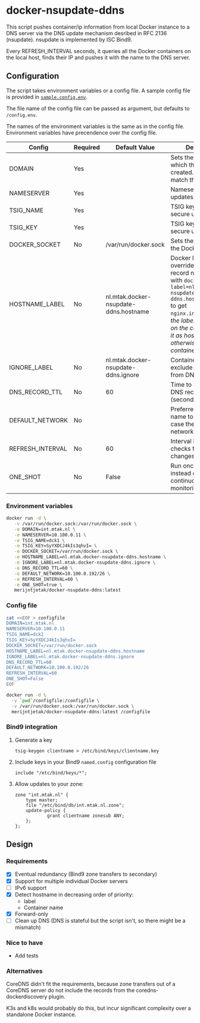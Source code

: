 # docker-nsupdate-ddns

This script pushes container/ip information from local Docker instance to a DNS server via the DNS update mechanism desribed in RFC 2136 (nsupdate).  nsupdate is implemented by ISC Bind9.

Every REFRESH_INTERVAL seconds, it queries all the Docker containers on the local host, finds their IP and pushes it with the name to the DNS server.

## Configuration
The script takes environment variables or a config file. A sample config file is provided in [`sample.config.env`](sample.config.env).

The file name of the config file can be passed as argument, but defaults to `/config.env`.

The names of the environment variables is the same as in the config file. Environment variables have precendence over the config file.

| Config           | Required | Default Value                         | Description                                                                                                                                                                                                                                             |
|------------------|----------|---------------------------------------|---------------------------------------------------------------------------------------------------------------------------------------------------------------------------------------------------------------------------------------------------------|
| DOMAIN           | Yes      |                                       | Sets the domain in which the records are created. Needs to match the Bind zone.                                                                                                                                                                         |
| NAMESERVER       | Yes      |                                       | Nameserver to push updates to.                                                                                                                                                                                                                          |
| TSIG_NAME        | Yes      |                                       | TSIG key name for secure updates.                                                                                                                                                                                                                       |
| TSIG_KEY         | Yes      |                                       | TSIG key value for secure updates.                                                                                                                                                                                                                      |
| DOCKER_SOCKET    | No       | /var/run/docker.sock                  | Sets the location of the Docker socket.                                                                                                                                                                                                                 |
| HOSTNAME_LABEL   | No       | nl.mtak.docker-nsupdate-ddns.hostname | Docker label to override the default record name with. Use with `docker --label=nl.mtak.docker-nsupdate-ddns.hostname=nginx` to get `nginx.int.mtak.nl` _If the label value present on the container, use it as hostname otherwise the container name._ |
| IGNORE_LABEL     | No       | nl.mtak.docker-nsupdate-ddns.ignore   | Container label to exclude containers from DNS updates.                                                                                                                                                                                                 |
| DNS_RECORD_TTL   | No       | 60                                    | Time to Live (TTL) for DNS records (seconds).                                                                                                                                                                                                           |
| DEFAULT_NETWORK  | No       |                                       | Preferred network name to find IP for, in case there are multiple networks.                                                                                                                                                                             |
| REFRESH_INTERVAL | No       | 60                                    | Interval between checks for container changes (seconds).                                                                                                                                                                                                |
| ONE_SHOT         | No       | False                                 | Run once and exit instead of continuously monitoring.                                                                                                                                                                                                   |

### Environment variables
```bash
docker run -d \
   -v /var/run/docker.sock:/var/run/docker.sock \
   -e DOMAIN=int.mtak.nl \
   -e NAMESERVER=10.100.0.11 \
   -e TSIG_NAME=dck1 \
   -e TSIG_KEY=SyYXDCJ4kIs3qhvI= \
   -e DOCKER_SOCKET=/var/run/docker.sock \
   -e HOSTNAME_LABEL=nl.mtak.docker-nsupdate-ddns.hostname \
   -e IGNORE_LABEL=nl.mtak.docker-nsupdate-ddns.ignore \
   -e DNS_RECORD_TTL=60 \
   -e DEFAULT_NETWORK=10.100.0.192/26 \
   -e REFRESH_INTERVAL=60 \
   -e ONE_SHOT=true \
   merijntjetak/docker-nsupdate-ddns:latest
```

### Config file
```bash
cat <<EOF > configfile
DOMAIN=int.mtak.nl
NAMESERVER=10.100.0.11
TSIG_NAME=dck1
TSIG_KEY=SyYXDCJ4kIs3qhvI=
DOCKER_SOCKET=/var/run/docker.sock
HOSTNAME_LABEL=nl.mtak.docker-nsupdate-ddns.hostname
IGNORE_LABEL=nl.mtak.docker-nsupdate-ddns.ignore
DNS_RECORD_TTL=60
DEFAULT_NETWORK=10.100.0.192/26
REFRESH_INTERVAL=60
ONE_SHOT=False
EOF

docker run -d \
  -v `pwd`/configfile:/configfile \
  -v /var/run/docker.sock:/var/run/docker.sock \
  merijntjetak/docker-nsupdate-ddns:latest /configfile

```

### Bind9 integration

1. Generate a key

    `tsig-keygen clientname > /etc/bind/keys/clientname.key`

2. Include keys in your Bind9 `named.config` configuration file

    `include "/etc/bind/keys/*";`

3. Allow updates to your zone:

    ```
    zone "int.mtak.nl" {
        type master;
        file "/etc/bind/db/int.mtak.nl.zone";
        update-policy {
                grant clientname zonesub ANY;
        };
    };
    ```

## Design
### Requirements

- [x] Eventual redundancy (Bind9 zone transfers to secondary)
- [x] Support for multiple individual Docker servers
- [ ] IPv6 support
- [x] Detect hostname in decreasing order of priority:
    - label
    - Container name
- [x] Forward-only
- [ ] Clean up DNS (DNS is stateful but the script isn't, so there might be a mismatch)

### Nice to have

- Add tests

### Alternatives

CoreDNS didn't fit the requirements, because zone transfers out of a CoreDNS server do not
include the records from the coredns-dockerdiscovery plugin.

K3s and k8s would probably do this, but incur significant complexity over a standalone Docker instance. 
